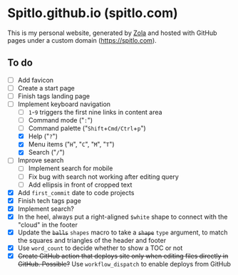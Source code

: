 # Spitlo.github.io (spitlo.com)

This is my personal website, generated by [Zola](https://getzola.org) and hosted with GitHub pages under a custom domain (<https://spitlo.com>).

## To do

- [ ] Add favicon
- [ ] Create a start page
- [ ] Finish tags landing page
- [ ] Implement keyboard navigation
  - [ ] `1`-`9` triggers the first nine links in content area
  - [ ] Command mode ("`:`")
  - [ ] Command palette ("`Shift`+`Cmd/Ctrl`+`p`")
  - [x] Help ("`?`")
  - [x] Menu items ("`H`", "`C`", "`M`", "`T`")
  - [x] Search ("`/`")
- [ ] Improve search
  - [ ] Implement search for mobile
  - [ ] Fix bug with search not working after editing query
  - [ ] Add ellipsis in front of cropped text
- [x] Add `first_commit` date to code projects
- [x] Finish tech tags page
- [x] Implement search?
- [x] In the heel, always put a right-aligned `$white` shape to connect with the "cloud" in the footer
- [x] Update the ~~`balls`~~ `shapes` macro to take a ~~`shape`~~ `type` argument, to match the squares and triangles of the header and footer
- [x] Use `word_count` to decide whether to show a TOC or not
- [x] ~~Create GitHub action that deploys site only when editing files directly in GitHub. Possible?~~ Use `workflow_dispatch` to enable deploys from GitHub
